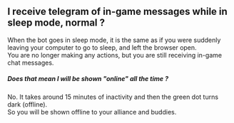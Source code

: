 ## I receive telegram of in-game messages while in sleep mode, normal ?

When the bot goes in sleep mode, it is the same as if you were
suddenly leaving your computer to go to sleep, and left the browser open.  
You are no longer making any actions, but you are still receiving in-game
chat messages.  

##### Does that mean I will be shown "online" all the time ?

No. It takes around 15 minutes of inactivity and then the green dot turns dark (offline).  
So you will be shown offline to your alliance and buddies.  